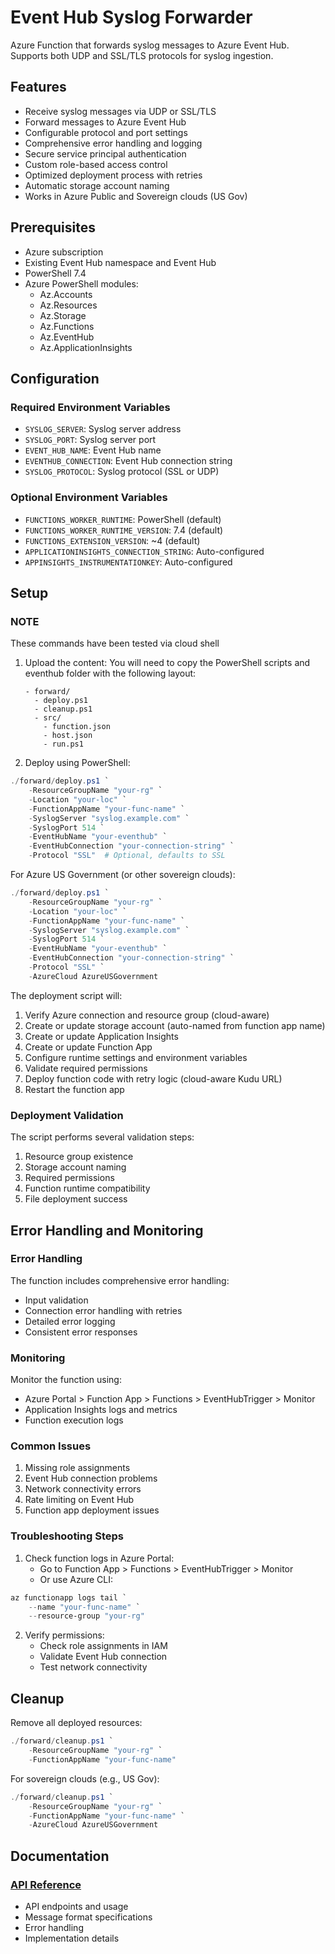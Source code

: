 # Event Hub Syslog Forwarder

Azure Function that forwards syslog messages to Azure Event Hub. Supports both UDP and SSL/TLS protocols for syslog ingestion.

## Features
- Receive syslog messages via UDP or SSL/TLS
- Forward messages to Azure Event Hub
- Configurable protocol and port settings
- Comprehensive error handling and logging
- Secure service principal authentication
- Custom role-based access control
- Optimized deployment process with retries
- Automatic storage account naming
- Works in Azure Public and Sovereign clouds (US Gov)

## Prerequisites
- Azure subscription
- Existing Event Hub namespace and Event Hub
- PowerShell 7.4
- Azure PowerShell modules:
  - Az.Accounts
  - Az.Resources
  - Az.Storage
  - Az.Functions
  - Az.EventHub
  - Az.ApplicationInsights


## Configuration

### Required Environment Variables
- `SYSLOG_SERVER`: Syslog server address
- `SYSLOG_PORT`: Syslog server port
- `EVENT_HUB_NAME`: Event Hub name
- `EVENTHUB_CONNECTION`: Event Hub connection string
- `SYSLOG_PROTOCOL`: Syslog protocol (SSL or UDP)

### Optional Environment Variables
- `FUNCTIONS_WORKER_RUNTIME`: PowerShell (default)
- `FUNCTIONS_WORKER_RUNTIME_VERSION`: 7.4 (default)
- `FUNCTIONS_EXTENSION_VERSION`: ~4 (default)
- `APPLICATIONINSIGHTS_CONNECTION_STRING`: Auto-configured
- `APPINSIGHTS_INSTRUMENTATIONKEY`: Auto-configured

## Setup

### NOTE
These commands have been tested via cloud shell

1. Upload the content:
   You will need to copy the PowerShell scripts and eventhub folder with the following layout:
   ```
   - forward/
     - deploy.ps1
     - cleanup.ps1
     - src/
       - function.json
       - host.json
       - run.ps1
   ```

2. Deploy using PowerShell:
```powershell
./forward/deploy.ps1 `
    -ResourceGroupName "your-rg" `
    -Location "your-loc" `
    -FunctionAppName "your-func-name" `
    -SyslogServer "syslog.example.com" `
    -SyslogPort 514 `
    -EventHubName "your-eventhub" `
    -EventHubConnection "your-connection-string" `
    -Protocol "SSL"  # Optional, defaults to SSL
```

For Azure US Government (or other sovereign clouds):
```powershell
./forward/deploy.ps1 `
    -ResourceGroupName "your-rg" `
    -Location "your-loc" `
    -FunctionAppName "your-func-name" `
    -SyslogServer "syslog.example.com" `
    -SyslogPort 514 `
    -EventHubName "your-eventhub" `
    -EventHubConnection "your-connection-string" `
    -Protocol "SSL" `
    -AzureCloud AzureUSGovernment
```

The deployment script will:
1. Verify Azure connection and resource group (cloud-aware)
2. Create or update storage account (auto-named from function app name)
3. Create or update Application Insights
4. Create or update Function App
5. Configure runtime settings and environment variables
6. Validate required permissions
7. Deploy function code with retry logic (cloud-aware Kudu URL)
8. Restart the function app

### Deployment Validation
The script performs several validation steps:
1. Resource group existence
2. Storage account naming
3. Required permissions
4. Function runtime compatibility
5. File deployment success

## Error Handling and Monitoring

### Error Handling
The function includes comprehensive error handling:
- Input validation
- Connection error handling with retries
- Detailed error logging
- Consistent error responses

### Monitoring
Monitor the function using:
- Azure Portal > Function App > Functions > EventHubTrigger > Monitor
- Application Insights logs and metrics
- Function execution logs

### Common Issues
1. Missing role assignments
2. Event Hub connection problems
3. Network connectivity errors
4. Rate limiting on Event Hub
5. Function app deployment issues

### Troubleshooting Steps
1. Check function logs in Azure Portal:
   - Go to Function App > Functions > EventHubTrigger > Monitor
   - Or use Azure CLI:
```powershell
az functionapp logs tail `
    --name "your-func-name" `
    --resource-group "your-rg"
```

2. Verify permissions:
   - Check role assignments in IAM
   - Validate Event Hub connection
   - Test network connectivity

## Cleanup

Remove all deployed resources:
```powershell
./forward/cleanup.ps1 `
    -ResourceGroupName "your-rg" `
    -FunctionAppName "your-func-name"
```

For sovereign clouds (e.g., US Gov):
```powershell
./forward/cleanup.ps1 `
    -ResourceGroupName "your-rg" `
    -FunctionAppName "your-func-name" `
    -AzureCloud AzureUSGovernment
```

## Documentation

### [API Reference](API-Reference.md)
- API endpoints and usage
- Message format specifications
- Error handling
- Implementation details 
